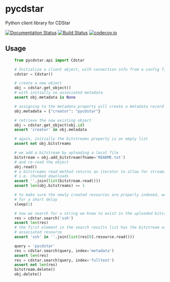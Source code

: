 # pycdstar
Python client library for CDStar

[![Documentation Status](https://readthedocs.org/projects/pycdstar/badge/?version=latest)](http://pycdstar.readthedocs.org/en/latest/?badge=latest)
[![Build Status](https://travis-ci.org/clld/pycdstar.svg?branch=master)](https://travis-ci.org/clld/pycdstar)
[![codecov.io](http://codecov.io/github/clld/pycdstar/coverage.svg?branch=master)](http://codecov.io/github/clld/pycdstar?branch=master)


## Usage

```python
    from pycdstar.api import Cdstar

    # Initialize a client object, with connection info from a config file
    cdstar = Cdstar()

    # create a new object
    obj = cdstar.get_object()
    # with initially no associated metadata
    assert obj.metadata is None

    # assigning to the metadata property will create a metadata record
    obj.metadata = {"creator": "pycdstar"}

    # retrieve the now existing object
    obj = cdstar.get_object(obj.id)
    assert 'creator' in obj.metadata

    # again, initially the bitstreams property is an empty list
    assert not obj.bitstreams

    # we add a bitstream by uploading a local file
    bitstream = obj.add_bitstream(fname='README.txt')
    # and re-read the object
    obj.read()
    # a bitstreams read method returns an iterator to allow for streaming,
    # i.e. chunked downloads
    assert ''.join(list(bitstream.read()))
    assert len(obj.bitstreams) == 1

    # to make sure the newly created resources are properly indexed, we allow
    # for a short delay
    sleep(1)

    # now we search for a string we know to exist in the uploaded bitstream
    res = cdstar.search('ssh')
    assert len(res)
    # the first element in the search results list has the bitstream as
    # associated resource
    assert 'ssh' in ''.join(list(res[0].resource.read()))

    query = 'pycdstar'
    res = cdstar.search(query, index='metadata')
    assert len(res)
    res = cdstar.search(query, index='fulltext')
    assert not len(res)
    bitstream.delete()
    obj.delete()
```